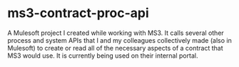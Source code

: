 # ms3-contract-proc-api
A Mulesoft project I created while working with MS3. It calls several other process and system APIs that I and my colleagues collectively made (also in Mulesoft) to create or read all of the necessary aspects of a contract that MS3 would use. It is currently being used on their internal portal.
